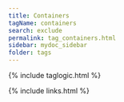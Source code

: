 ```yaml
---
title: Containers
tagName: containers
search: exclude
permalink: tag_containers.html
sidebar: mydoc_sidebar
folder: tags
---
```

{% include taglogic.html %}

{% include links.html %}
